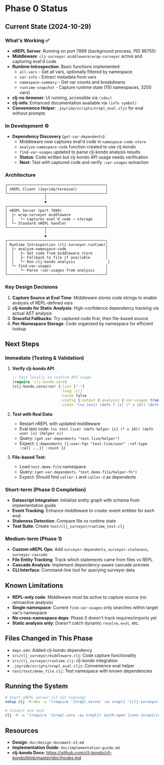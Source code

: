 # Phase 0 Status

## Current State (2024-10-29)

### What's Working ✅

- **nREPL Server**: Running on port 7889 (background process, PID 98755)
- **Middleware**: `clj-surveyor.middleware/wrap-surveyor` active and capturing eval'd code
- **Runtime Introspection**: Basic functions implemented:
  - `all-vars` - Get all vars, optionally filtered by namespace
  - `var-info` - Extract metadata from vars
  - `namespace-summary` - Get var counts and breakdowns
  - `runtime-snapshot` - Capture runtime state (110 namespaces, 3250 vars)
- **clj-ns-browser**: UI running, accessible via `(sdoc)`
- **clj-info**: Enhanced documentation available via `(info symbol)`
- **Convenience Helper**: `.joyride/scripts/nrepl_eval.cljs` for eval without prompts

### In Development ⚙️

- **Dependency Discovery** (`get-var-dependents`):
  - Middleware now captures eval'd code in `namespace-code-store`
  - `analyze-namespace-code` function created to use clj-kondo
  - `find-var-usages` updated to parse clj-kondo analysis results
  - **Status**: Code written but clj-kondo API usage needs verification
  - **Next**: Test with captured code and verify `:var-usages` extraction

### Architecture

```
┌─────────────────────────────────────────────┐
│ nREPL Client (Joyride/terminal)             │
└─────────────────┬───────────────────────────┘
                  │
                  ▼
┌─────────────────────────────────────────────┐
│ nREPL Server (port 7889)                    │
│  ├─ wrap-surveyor middleware                │
│  │   └─ Captures eval'd code → storage      │
│  └─ Standard nREPL handler                  │
└─────────────────┬───────────────────────────┘
                  │
                  ▼
┌─────────────────────────────────────────────┐
│ Runtime Introspection (clj-surveyor.runtime)│
│  ├─ analyze-namespace-code                  │
│  │   ├─ Get code from middleware store      │
│  │   ├─ Fallback to file if available       │
│  │   └─ Run clj-kondo analysis               │
│  └─ find-var-usages                         │
│      └─ Parse :var-usages from analysis     │
└─────────────────────────────────────────────┘
```

### Key Design Decisions

1. **Capture Source at Eval Time**: Middleware stores code strings to enable analysis of REPL-defined vars
2. **clj-kondo for Static Analysis**: High-confidence dependency tracking via actual AST analysis
3. **Graceful Fallbacks**: Try captured code first, then file-based source
4. **Per-Namespace Storage**: Code organized by namespace for efficient lookup

## Next Steps

### Immediate (Testing & Validation)

1. **Verify clj-kondo API**:
   ```clojure
   ;; Test locally to confirm API usage
   (require 'clj-kondo.core)
   (clj-kondo.core/run! {:lint ["-"]
                         :lang :clj
                         :cache false
                         :config {:output {:analysis {:var-usages true}}}
                         :stdin "(ns test) (defn f [x] (* x 10)) (defn g [x] (f x))"})
   ```

2. **Test with Real Data**:
   - Restart nREPL with updated middleware
   - Eval test code: `(ns test.live) (defn helper [x] (* x 10)) (defn user [x] (helper x))`
   - Query: `(get-var-dependents "test.live/helper")`
   - Expect: `{:dependents [{:user-fqn "test.live/user" :ref-type :call ...}] :count 1}`

3. **File-based Test**:
   - Load `test.demo-file` namespace
   - Query: `(get-var-dependents "test.demo-file/helper-fn")`
   - Expect: Should find `caller-1` and `caller-2` as dependents

### Short-term (Phase 0 Completion)

- **Datascript Integration**: Initialize entity graph with schema from implementation guide
- **Event Tracking**: Enhance middleware to create :event entities for each eval
- **Staleness Detection**: Compare file vs runtime state
- **Test Suite**: Create `test/clj_surveyor/runtime_test.clj`

### Medium-term (Phase 1)

- **Custom nREPL Ops**: Add `surveyor-dependents`, `surveyor-staleness`, `surveyor-cascade`
- **File Entity Tracking**: Track which statements came from files vs REPL
- **Cascade Analysis**: Implement dependency-aware cascade preview
- **CLI Interface**: Command-line tool for querying surveyor data

## Known Limitations

- **REPL-only code**: Middleware must be active to capture source (no retroactive analysis)
- **Single namespace**: Current `find-var-usages` only searches within target var's namespace
- **No cross-namespace deps**: Phase 0 doesn't track requires/imports yet
- **Static analysis only**: Doesn't catch dynamic `resolve`, `eval`, etc.

## Files Changed in This Phase

- `deps.edn`: Added clj-kondo dependency
- `src/clj_surveyor/middleware.clj`: Code capture functionality
- `src/clj_surveyor/runtime.clj`: clj-kondo integration
- `.joyride/scripts/nrepl_eval.cljs`: Convenience eval helper
- `test/test/demo_file.clj`: Test namespace with known dependencies

## Running the System

```bash
# Start nREPL server (if not running)
nohup clj -M:dev -e "(require '[nrepl.server :as nrepl] '[clj-surveyor.middleware :as mw]) (nrepl/start-server :port 7889 :handler (nrepl/default-handler #'mw/wrap-surveyor))" > /tmp/clj-surveyor-nrepl.log 2>&1 &

# Connect and test
clj -M -e "(require '[nrepl.core :as nrepl]) (with-open [conn (nrepl/connect :port 7889)] (let [client (nrepl/client conn 5000)] (doseq [msg (nrepl/message client {:op \"eval\" :code \"(require 'clj-surveyor.runtime) (clj-surveyor.runtime/runtime-snapshot)\"})] (when (:value msg) (println (:value msg))))))"
```

## Resources

- **Design**: `doc/design-document-v3.md`
- **Implementation Guide**: `doc/implementation-guide.md`
- **clj-kondo Docs**: https://github.com/clj-kondo/clj-kondo/blob/master/doc/hooks.md
